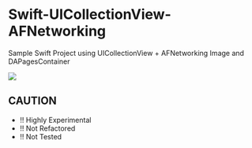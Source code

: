 Swift-UICollectionView-AFNetworking
===================================

Sample Swift Project using UICollectionView + AFNetworking Image and DAPagesContainer

![](https://raw.githubusercontent.com/kaiinui/Swift-UICollectionView-AFNetworking/master/namekoR.gif)

CAUTION
--
- !! Highly Experimental
- !! Not Refactored
- !! Not Tested
